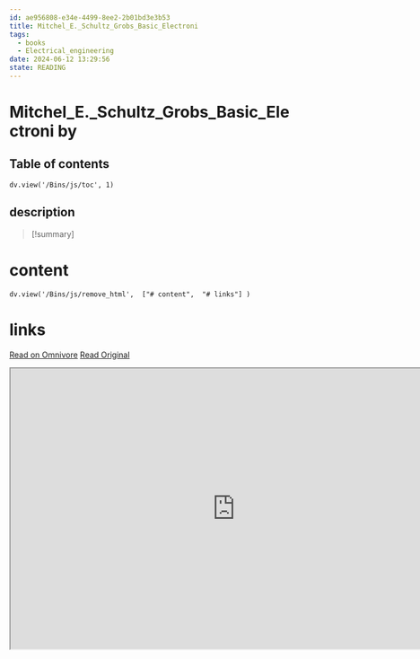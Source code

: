```yaml
---
id: ae956808-e34e-4499-8ee2-2b01bd3e3b53
title: Mitchel_E._Schultz_Grobs_Basic_Electroni
tags:
  - books
  - Electrical_engineering
date: 2024-06-12 13:29:56
state: READING
---
```


# Mitchel_E._Schultz_Grobs_Basic_Electroni by 
## Table of contents
```dataviewjs 
dv.view('/Bins/js/toc', 1) 
```


## description
>[!summary] 
> 


# content
```dataviewjs 
dv.view('/Bins/js/remove_html',  ["# content",  "# links"] ) 
```




# links
[Read on Omnivore](https://omnivore.app/me/u-d-6896755-dcf-6-42-c-1-a-64-f-a-6392-e-6-ed-672-mitchel-e-schu-1900bff4150)
[Read Original](https://omnivore.app/attachments/u/d6896755-dcf6-42c1-a64f-a6392e6ed672/Mitchel_E._Schultz_Grobs_Basic_Electroni.pdf)

<iframe src="https://omnivore.app/attachments/u/d6896755-dcf6-42c1-a64f-a6392e6ed672/Mitchel_E._Schultz_Grobs_Basic_Electroni.pdf"  width="800" height="500"></iframe>
